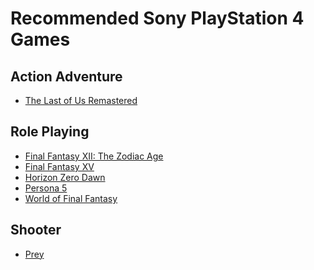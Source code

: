 # Recommended Sony PlayStation 4 Games

## Action Adventure

* <a name="the-last-of-us-remastered">[The Last of Us Remastered](https://www.gamefaqs.com/ps4/783739-the-last-of-us-remastered)

## Role Playing

* <a name="final-fantasy-xii-the-zodiac-age">[Final Fantasy XII: The Zodiac Age](https://www.gamefaqs.com/ps4/191202-final-fantasy-xii-the-zodiac-age)
* <a name="final-fantasy-xv">[Final Fantasy XV](https://www.gamefaqs.com/ps4/932981-final-fantasy-xv)
* <a name="horizon-zero-dawn">[Horizon Zero Dawn](https://www.gamefaqs.com/ps4/168644-horizon-zero-dawn)
* <a name="persona-5">[Persona 5](https://www.gamefaqs.com/ps4/835628-persona-5)
* <a name="world-of-final-fantasy">[World of Final Fantasy](https://www.gamefaqs.com/ps4/168651-world-of-final-fantasy)

## Shooter

* <a name="prey">[Prey](https://www.gamefaqs.com/ps4/191473-prey)
